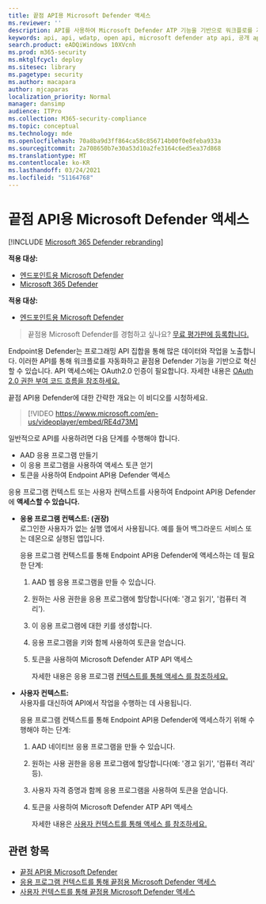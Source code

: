 ```yaml
---
title: 끝점 API용 Microsoft Defender 액세스
ms.reviewer: ''
description: API를 사용하여 Microsoft Defender ATP 기능을 기반으로 워크플로를 자동화하고 혁신하는 방법을 배우기
keywords: api, api, wdatp, open api, microsoft defender atp api, 공개 api, 지원되는 api, 알림, 장치, 사용자, 도메인, ip, 파일, 고급 헌팅, 쿼리
search.product: eADQiWindows 10XVcnh
ms.prod: m365-security
ms.mktglfcycl: deploy
ms.sitesec: library
ms.pagetype: security
ms.author: macapara
author: mjcaparas
localization_priority: Normal
manager: dansimp
audience: ITPro
ms.collection: M365-security-compliance
ms.topic: conceptual
ms.technology: mde
ms.openlocfilehash: 70a8ba9d3ff864ca58c856714b00f0e8feba933a
ms.sourcegitcommit: 2a708650b7e30a53d10a2fe3164c6ed5ea37d868
ms.translationtype: MT
ms.contentlocale: ko-KR
ms.lasthandoff: 03/24/2021
ms.locfileid: "51164768"
---
```

# <a name="access-the-microsoft-defender-for-endpoint-apis"></a>끝점 API용 Microsoft Defender 액세스 

[!INCLUDE [Microsoft 365 Defender rebranding](../../includes/microsoft-defender.md)]

**적용 대상:**
- [엔드포인트용 Microsoft Defender](https://go.microsoft.com/fwlink/p/?linkid=2154037)
- [Microsoft 365 Defender](https://go.microsoft.com/fwlink/?linkid=2118804)


**적용 대상:** 
- [엔드포인트용 Microsoft Defender](https://go.microsoft.com/fwlink/?linkid=2154037)

> 끝점용 Microsoft Defender를 경험하고 싶나요? [무료 평가판에 등록합니다.](https://www.microsoft.com/microsoft-365/windows/microsoft-defender-atp?ocid=docs-wdatp-exposedapis-abovefoldlink) 



Endpoint용 Defender는 프로그래밍 API 집합을 통해 많은 데이터와 작업을 노출합니다. 이러한 API를 통해 워크플로를 자동화하고 끝점용 Defender 기능을 기반으로 혁신할 수 있습니다. API 액세스에는 OAuth2.0 인증이 필요합니다. 자세한 내용은 [OAuth 2.0 권한 부여 코드 흐름을 참조하세요.](https://docs.microsoft.com/azure/active-directory/develop/active-directory-v2-protocols-oauth-code)

끝점 API용 Defender에 대한 간략한 개요는 이 비디오를 시청하세요. 
>[!VIDEO https://www.microsoft.com/en-us/videoplayer/embed/RE4d73M]

일반적으로 API를 사용하려면 다음 단계를 수행해야 합니다.
- AAD 응용 프로그램 만들기
- 이 응용 프로그램을 사용하여 액세스 토큰 얻기
- 토큰을 사용하여 Endpoint API용 Defender 액세스


응용 프로그램 컨텍스트 또는 사용자  컨텍스트를 사용하여 Endpoint API용 Defender에 **액세스할 수 있습니다.**

- **응용 프로그램 컨텍스트: (권장)** <br>
    로그인한 사용자가 없는 실행 앱에서 사용됩니다. 예를 들어 백그라운드 서비스 또는 데몬으로 실행된 앱입니다.

    응용 프로그램 컨텍스트를 통해 Endpoint API용 Defender에 액세스하는 데 필요한 단계:

  1. AAD 웹 응용 프로그램을 만들 수 있습니다.
  2. 원하는 사용 권한을 응용 프로그램에 할당합니다(예: '경고 읽기', '컴퓨터 격리'). 
  3. 이 응용 프로그램에 대한 키를 생성합니다.
  4. 응용 프로그램을 키와 함께 사용하여 토큰을 얻습니다.
  5. 토큰을 사용하여 Microsoft Defender ATP API 액세스

     자세한 내용은 응용 프로그램 [컨텍스트를 통해 액세스 를 참조하세요.](exposed-apis-create-app-webapp.md)


- **사용자 컨텍스트:** <br>
    사용자를 대신하여 API에서 작업을 수행하는 데 사용됩니다.

    응용 프로그램 컨텍스트를 통해 Endpoint API용 Defender에 액세스하기 위해 수행해야 하는 단계:

  1. AAD 네이티브 응용 프로그램을 만들 수 있습니다.
  2. 원하는 사용 권한을 응용 프로그램에 할당합니다(예: '경고 읽기', '컴퓨터 격리' 등). 
  3. 사용자 자격 증명과 함께 응용 프로그램을 사용하여 토큰을 얻습니다.
  4. 토큰을 사용하여 Microsoft Defender ATP API 액세스

     자세한 내용은 [사용자 컨텍스트를 통해 액세스 를 참조하세요.](exposed-apis-create-app-nativeapp.md)


## <a name="related-topics"></a>관련 항목
- [끝점 API용 Microsoft Defender](exposed-apis-list.md)
- [응용 프로그램 컨텍스트를 통해 끝점용 Microsoft Defender 액세스](exposed-apis-create-app-webapp.md)
- [사용자 컨텍스트를 통해 끝점용 Microsoft Defender 액세스](exposed-apis-create-app-nativeapp.md)
